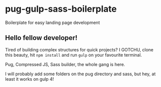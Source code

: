 # pug-gulp-sass-boilerplate
Boilerplate for easy landing page development


## Hello fellow developer!
Tired of building complex structures for quick projects? 
I GOTCHU, clone this beauty, hit ``npm install`` and run ``gulp`` on your favourite terminal.

Pug, Compressed JS, Sass builder, the whole gang is here.

I will probably add some folders on the pug directory and sass, but hey, at least it works on gulp 4!

